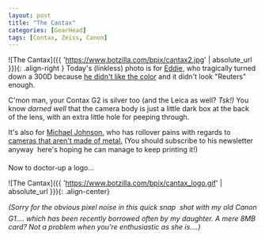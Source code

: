 ```yaml
---
layout: post
title: "The Cantax"
categories: [GearHead]
tags: [Contax, Zeiss, Canon]
---
```


![The Cantax]({{ 'https://www.botzilla.com/bpix/cantax2.jpg' | absolute_url }}){: .align-right }
Today's (linkless) photo is for <a href="http://www.walkeast.com/">Eddie,</a> who tragically turned down a 300D because <a href="http://www.walkeast.com/diary.php?did=35">he didn't like the color</a> and it didn't look "Reuters" enough.

C'mon man, your Contax G2 is silver too (and the Leica as well? <i>Tsk!)</i> You know <i>darned well</i> that the camera body is just a little dark box at the back of the lens, with an extra little hole for peeping through.

It's also for <a href="http://www.37thframe.com/" rel="colleague">Michael Johnson,</a> who has rollover pains with regards to <a href="http://www.luminous-landscape.com/columns/sm-04-02-01.shtml">cameras that aren't made of metal.</a> (You should subscribe to his newsletter anyway &#151; here's hoping he can manage to keep printing it!)

Now to doctor-up a logo...

![The Cantax]({{ 'https://www.botzilla.com/bpix/cantax_logo.gif' | absolute_url }}){: .align-center}

<i>(Sorry for the obvious pixel noise in this quick snap &#151; shot with my old Canon G1.... which has been recently borrowed often by my daughter. A mere 8MB card? Not a problem when you're enthusiastic as she is....)</i>

